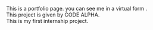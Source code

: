 This is a portfolio page. you can see me in a virtual form . 
<br>
This project is given by CODE ALPHA.
<br>
This is my first internship project.

